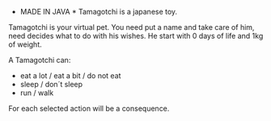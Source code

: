 * MADE IN JAVA *
Tamagotchi is a japanese toy.

Tamagotchi is your virtual pet. You need put a name and take care of him, need decides what to do with his wishes.
He start with 0 days of life and 1kg of weight. 

A Tamagotchi can:
- eat a lot / eat a bit / do not eat
- sleep / don´t sleep
- run / walk

For each selected action will be a consequence.

